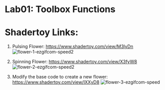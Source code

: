 # Lab01: Toolbox Functions

# Shadertoy Links:

1. Pulsing Flower: https://www.shadertoy.com/view/M3lyDn
![flower-1-ezgifcom-speed2](https://github.com/user-attachments/assets/dce72acc-1b38-45dc-b868-89d15ca85973)

2. Spinning Flower: https://www.shadertoy.com/view/X3fyW8
![flower-2-ezgifcom-speed2](https://github.com/user-attachments/assets/7e82ec09-c9b6-43f0-b73a-02b9163b4ad3)

3. Modify the base code to create a new flower: https://www.shadertoy.com/view/lXXyD8
![flower-3-ezgifcom-speed](https://github.com/user-attachments/assets/5d48cf07-3795-4804-a9dd-9bd9d03c8455)
